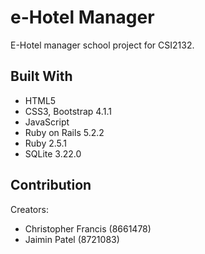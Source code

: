 # e-Hotel Manager
E-Hotel manager school project for CSI2132. 

## Built With

* HTML5
* CSS3, Bootstrap 4.1.1
* JavaScript
* Ruby on Rails 5.2.2
* Ruby 2.5.1
* SQLite 3.22.0

## Contribution

Creators: 
* Christopher Francis (8661478) 
* Jaimin Patel (8721083)
